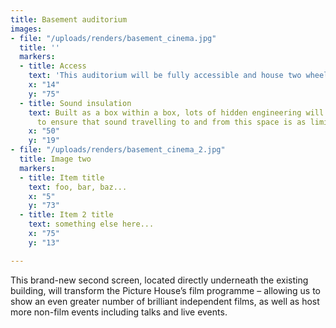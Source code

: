 ```yaml
---
title: Basement auditorium
images:
- file: "/uploads/renders/basement_cinema.jpg"
  title: ''
  markers:
  - title: Access
    text: 'This auditorium will be fully accessible and house two wheelchair spaces. '
    x: "14"
    y: "75"
  - title: Sound insulation
    text: Built as a box within a box, lots of hidden engineering will be utilised
      to ensure that sound travelling to and from this space is as limited possible.
    x: "50"
    y: "19"
- file: "/uploads/renders/basement_cinema_2.jpg"
  title: Image two
  markers:
  - title: Item title
    text: foo, bar, baz...
    x: "5"
    y: "73"
  - title: Item 2 title
    text: something else here...
    x: "75"
    y: "13"

---
```

This brand-new second screen, located directly underneath the existing building, will transform the Picture House’s film programme – allowing us to show an even greater number of brilliant independent films, as well as host more non-film events including talks and live events.